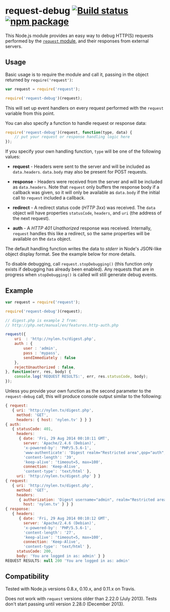 # request-debug [![Build status](https://img.shields.io/travis/nylen/request-debug.svg?style=flat)](https://travis-ci.org/nylen/request-debug) [![npm package](http://img.shields.io/npm/v/request-debug.svg?style=flat)](https://www.npmjs.org/package/request-debug)

This Node.js module provides an easy way to debug HTTP(S) requests performed by
the [`request` module](https://github.com/mikeal/request), and their responses
from external servers.

## Usage

Basic usage is to require the module and call it, passing in the object
returned by `require('request')`:

```js
var request = require('request');

require('request-debug')(request);
```

This will set up event handlers on every request performed with the `request`
variable from this point.

You can also specify a function to handle request or response data:

```js
require('request-debug')(request, function(type, data) {
    // put your request or response handling logic here
});
```

If you specify your own handling function, `type` will be one of the following values:

- **request** - Headers were sent to the server and will be included as
  `data.headers`.  `data.body` may also be present for POST requests.

- **response** - Headers were received from the server and will be included as
  `data.headers`.  Note that `request` only buffers the response body if a
  callback was given, so it will only be available as `data.body` if the
  initial call to `request` included a callback.

- **redirect** - A redirect status code (*HTTP 3xx*) was received.  The `data`
  object will have properties `statusCode`, `headers`, and `uri` (the address
  of the next request).

- **auth** - A *HTTP 401 Unathorized* response was received.  Internally,
  `request` handles this like a redirect, so the same properties will be
  available on the `data` object.

The default handling function writes the data to *stderr* in Node's JSON-like object
display format.  See the example below for more details.

To disable debugging, call `request.stopDebugging()` (this function only exists
if debugging has already been enabled).  Any requests that are in progress when
`stopDebugging()` is called will still generate debug events.

## Example

```js
var request = require('request');

require('request-debug')(request);

// digest.php is example 2 from:
// http://php.net/manual/en/features.http-auth.php

request({
    uri  : 'http://nylen.tv/digest.php',
    auth : {
        user : 'admin',
        pass : 'mypass',
        sendImmediately : false
    },
    rejectUnauthorized : false,
}, function(err, res, body) {
    console.log('REQUEST RESULTS:', err, res.statusCode, body);
});
```

Unless you provide your own function as the second parameter to the
`request-debug` call, this will produce console output similar to the
following:

```js
{ request: 
   { uri: 'http://nylen.tv/digest.php',
     method: 'GET',
     headers: { host: 'nylen.tv' } } }
{ auth: 
   { statusCode: 401,
     headers: 
      { date: 'Fri, 29 Aug 2014 00:10:11 GMT',
        server: 'Apache/2.4.6 (Debian)',
        'x-powered-by': 'PHP/5.5.6-1',
        'www-authenticate': 'Digest realm="Restricted area",qop="auth",nonce="53ffc4e3f308e",opaque="cdce8a5c95a1427d74df7acbf41c9ce0"',
        'content-length': '39',
        'keep-alive': 'timeout=5, max=100',
        connection: 'Keep-Alive',
        'content-type': 'text/html' },
     uri: 'http://nylen.tv/digest.php' } }
{ request: 
   { uri: 'http://nylen.tv/digest.php',
     method: 'GET',
     headers: 
      { authorization: 'Digest username="admin", realm="Restricted area", nonce="53ffc4e3f308e", uri="/digest.php", qop=auth, response="d7c6bf1c2657228e146da3edf034a419", nc=00000001, cnonce="4fa4a6af3d1d424397cb2c798d5a97df", opaque="cdce8a5c95a1427d74df7acbf41c9ce0"',
        host: 'nylen.tv' } } }
{ response: 
   { headers: 
      { date: 'Fri, 29 Aug 2014 00:10:12 GMT',
        server: 'Apache/2.4.6 (Debian)',
        'x-powered-by': 'PHP/5.5.6-1',
        'content-length': '27',
        'keep-alive': 'timeout=5, max=100',
        connection: 'Keep-Alive',
        'content-type': 'text/html' },
     statusCode: 200,
     body: 'You are logged in as: admin' } }
REQUEST RESULTS: null 200 'You are logged in as: admin'
```

## Compatibility

Tested with Node.js versions 0.8.x, 0.10.x, and 0.11.x on Travis.

Does not work with `request` versions older than 2.22.0 (July 2013).  Tests
don't start passing until version 2.28.0 (December 2013).

